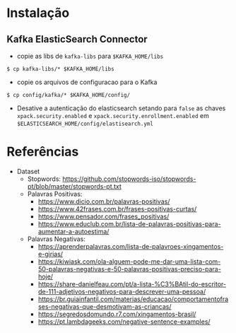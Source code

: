 # Instalação
## Kafka ElasticSearch Connector
- copie as libs de `kafka-libs` para `$KAFKA_HOME/libs`
```
$ cp kafka-libs/* $KAFKA_HOME/libs
```

- copie os arquivos de configuracao para o Kafka
```
$ cp config/kafka/* $KAFKA_HOME/config/
```

- Desative a autenticação do elasticsearch setando para `false` as chaves `xpack.security.enabled` e `xpack.security.enrollment.enabled` em `$ELASTICSEARCH_HOME/config/elastisearch.yml`

# Referências
- Dataset
    - Stopwords: https://github.com/stopwords-iso/stopwords-pt/blob/master/stopwords-pt.txt
    - Palavras Positivas:
        - https://www.dicio.com.br/palavras-positivas/
        - https://www.42frases.com.br/frases-positivas-curtas/
        - https://www.pensador.com/frases_positivas/
        - https://www.educlub.com.br/lista-de-palavras-positivas-para-aumentar-a-autoestima/
    - Palavras Negativas:
        - https://aprenderpalavras.com/lista-de-palavroes-xingamentos-e-girias/
        - https://kiwiask.com/ola-alguem-pode-me-dar-uma-lista-com-50-palavras-negativas-e-50-palavras-positivas-preciso-para-hoje/
        - https://share-danielfeau.com/pt/a-lista-%C3%BAtil-do-escritor-de-111-adjetivos-negativos-para-descrever-uma-pessoa/
        - https://br.guiainfantil.com/materias/educacao/comportamentofrases-negativas-que-desmotivam-as-criancas/
        - https://segredosdomundo.r7.com/xingamentos-brasil/
        - https://pt.lambdageeks.com/negative-sentence-examples/
